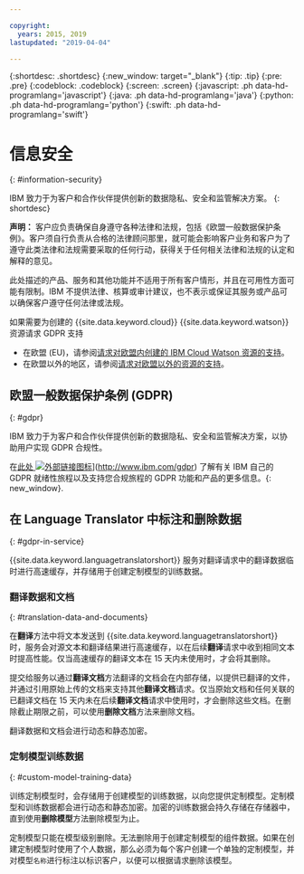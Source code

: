 ```yaml
---

copyright:
  years: 2015, 2019
lastupdated: "2019-04-04"

---
```


{:shortdesc: .shortdesc}
{:new_window: target="_blank"}
{:tip: .tip}
{:pre: .pre}
{:codeblock: .codeblock}
{:screen: .screen}
{:javascript: .ph data-hd-programlang='javascript'}
{:java: .ph data-hd-programlang='java'}
{:python: .ph data-hd-programlang='python'}
{:swift: .ph data-hd-programlang='swift'}

# 信息安全
{: #information-security}

IBM 致力于为客户和合作伙伴提供创新的数据隐私、安全和监管解决方案。
{: shortdesc}

**声明：**
客户应负责确保自身遵守各种法律和法规，包括《欧盟一般数据保护条例》。客户须自行负责从合格的法律顾问那里，就可能会影响客户业务和客户为了遵守此类法律和法规需要采取的任何行动，获得关于任何相关法律和法规的认定和解释的意见。

此处描述的产品、服务和其他功能并不适用于所有客户情形，并且在可用性方面可能有限制。IBM 不提供法律、核算或审计建议，也不表示或保证其服务或产品可以确保客户遵守任何法律或法规。

如果需要为创建的 {{site.data.keyword.cloud}} {{site.data.keyword.watson}} 资源请求 GDPR 支持

-   在欧盟 (EU)，请参阅[请求对欧盟内创建的 IBM Cloud Watson 资源的支持](/docs/services/watson/getting-started-gdpr-sar.html#request-EU)。
-   在欧盟以外的地区，请参阅[请求对欧盟以外的资源的支持](/docs/services/watson/getting-started-gdpr-sar.html#request-non-EU)。

## 欧盟一般数据保护条例 (GDPR)
{: #gdpr}

IBM 致力于为客户和合作伙伴提供创新的数据隐私、安全和监管解决方案，以协助用户实现 GDPR 合规性。

在[此处 ![外部链接图标](../../icons/launch-glyph.svg "外部链接图标")](../../icons/launch-glyph.svg "外部链接图标")](http://www.ibm.com/gdpr) 了解有关 IBM 自己的 GDPR 就绪性旅程以及支持您合规旅程的 GDPR 功能和产品的更多信息。{: new_window}.

## 在 Language Translator 中标注和删除数据
{: #gdpr-in-service}

{{site.data.keyword.languagetranslatorshort}} 服务对翻译请求中的翻译数据临时进行高速缓存，并存储用于创建定制模型的训练数据。

### 翻译数据和文档
{: #translation-data-and-documents}

在**翻译**方法中将文本发送到 {{site.data.keyword.languagetranslatorshort}} 时，服务会对源文本和翻译结果进行高速缓存，以在后续**翻译**请求中收到相同文本时提高性能。仅当高速缓存的翻译文本在 15 天内未使用时，才会将其删除。

提交给服务以通过**翻译文档**方法翻译的文档会在内部存储，以提供已翻译的文件，并通过引用原始上传的文档来支持其他**翻译文档**请求。仅当原始文档和任何关联的已翻译文档在 15 天内未在后续**翻译文档**请求中使用时，才会删除这些文档。在删除截止期限之前，可以使用**删除文档**方法来删除文档。 

翻译数据和文档会进行动态和静态加密。

### 定制模型训练数据
{: #custom-model-training-data}

训练定制模型时，会存储用于创建模型的训练数据，以向您提供定制模型。定制模型和训练数据都会进行动态和静态加密。加密的训练数据会持久存储在存储器中，直到使用**删除模型**方法删除模型为止。

定制模型只能在模型级别删除。无法删除用于创建定制模型的组件数据。如果在创建定制模型时使用了个人数据，那么必须为每个客户创建一个单独的定制模型，并对模型`名称`进行标注以标识客户，以便可以根据请求删除该模型。 

